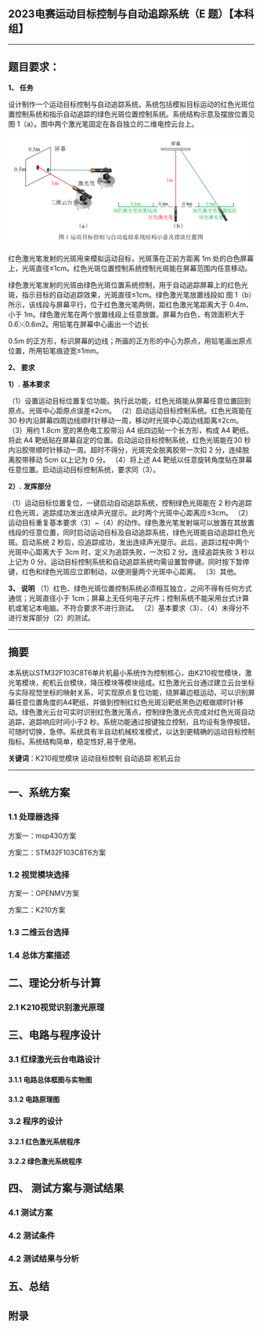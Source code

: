 ## 2023电赛运动目标控制与自动追踪系统（E 题）【本科组】

****

## 题目要求：

**1、 任务**

设计制作一个运动目标控制与自动追踪系统。系统包括模拟目标运动的红色光斑位置控制系统和指示自动追踪的绿色光斑位置控制系统。系统结构示意及摆放位置见图 1（a）。图中两个激光笔固定在各自独立的二维电控云台上。

![image-20230804061932311](attachments/image-20230804061932311.png)

红色激光笔发射的光斑用来模拟运动目标，光斑落在正前方距离 1m 处的白色屏幕上，光斑直径≤1cm。红色光斑位置控制系统控制光斑能在屏幕范围内任意移动。

绿色激光笔发射的光斑由绿色光斑位置系统控制，用于自动追踪屏幕上的红色光斑，指示目标的自动追踪效果，光斑直径≤1cm。绿色激光笔放置线段如 图 1（b）所示，该线段与屏幕平行，位于红色激光笔两侧，距红色激光笔距离大于 0.4m、小于 1m。绿色激光笔在两个放置线段上任意放置。屏幕为白色，有效面积大于 0.6╳0.6m2。用铅笔在屏幕中心画出一个边长

0.5m 的正方形，标识屏幕的边线；所画的正方形的中心为原点，用铅笔画出原点位置，所用铅笔痕迹宽≤1mm。

**2、 要求**

**1）.** **基本要求**

（1）设置运动目标位置复位功能。执行此功能，红色光斑能从屏幕任意位置回到原点。光斑中心距原点误差≤2cm。
（2）启动运动目标控制系统。红色光斑能在 30 秒内沿屏幕四周边线顺时针移动一周，移动时光斑中心距边线距离≤2cm。
（3）用约 1.8cm 宽的黑色电工胶带沿 A4 纸四边贴一个长方形，构成 A4 靶纸。将此 A4 靶纸贴在屏幕自定的位置。启动运动目标控制系统，红色光斑能在30 秒内沿胶带顺时针移动一周。超时不得分，光斑完全脱离胶带一次扣 2 分，连续脱离胶带移动 5cm 以上记为 0 分。
（4）将上述 A4 靶纸以任意旋转角度贴在屏幕任意位置。启动运动目标控制系统，要求同（3）。

**2）.** **发挥部分**

（1）运动目标位置复位，一键启动自动追踪系统，控制绿色光斑能在 2 秒内追踪红色光斑，追踪成功发出连续声光提示。此时两个光斑中心距离应≤3cm。
（2）运动目标重复基本要求（3）~（4）的动作。绿色激光笔发射端可以放置在其放置线段的任意位置，同时启动运动目标及自动追踪系统，绿色光斑能自动追踪红色光斑。启动系统 2 秒后，应追踪成功，发出连续声光提示。此后，追踪过程中两个光斑中心距离大于 3cm 时，定义为追踪失败，一次扣 2 分。连续追踪失败 3 秒以上记为 0 分。运动目标控制系统和自动追踪系统均需设置暂停键。同时按下暂停键，红色和绿色光斑应立即制动，以便测量两个光斑中心距离。
（3）其他。

**3、 说明**
（1）红色、绿色光斑位置控制系统必须相互独立，之间不得有任何方式通信；光斑直径小于 1cm；屏幕上无任何电子元件；控制系统不能采用台式计算机或笔记本电脑。不符合要求不进行测试。
（2）基本要求（3）、（4）未得分不进行发挥部分（2）的测试。



---



## 摘要

本系统以STM32F103C8T6单片机最小系统作为控制核心，由K210视觉模块，激光笔模块，舵机云台模块，降压模块等模块组成。红色激光云台通过建立云台坐标与实际视觉坐标的映射关系，可实现原点复位功能，绕屏幕边框运动，可以识别屏幕任意位置角度的A4靶纸，并做到控制红红色光斑沿靶纸黑色边框做顺时针移动。绿色激光云台可实时识别红色激光落点，控制绿色激光点完成对红色光斑自动追踪，追踪响应时间小于2 秒。系统功能通过按键独立控制，且均设有急停按钮，可随时切换，急停。系统具有半自动机械校准模式，以达到更精确的运动目标控制指标。系统结构简单，稳定性好,易于使用。

**关键词**：K210视觉模块  运动目标控制  自动追踪  舵机云台

---



## 一、系统方案

### 1.1 处理器选择

 方案一：msp430方案



 方案二：STM32F103C8T6方案

### 1.2  视觉模块选择

方案一：OPENMV方案



 方案二：K210方案

### 1.3 二维云台选择



### 1.4 总体方案描述

> 

## 二、理论分析与计算

### **2.1 K210视觉识别激光原理**



## 三、电路与程序设计

### 3.1 红绿激光云台电路设计

#### 3.1.1  电路总体框图与实物图



#### 3.1.2 电路原理图



### 3.2 程序的设计

#### 3.2.1 红色激光系统程序



#### 3.2.2 绿色激光系统程序



## 四、 测试方案与测试结果

### 4.1 测试方案



### 4.2 测试条件

### 4.2 测试结果与分析

## 五、总结



## 附录

